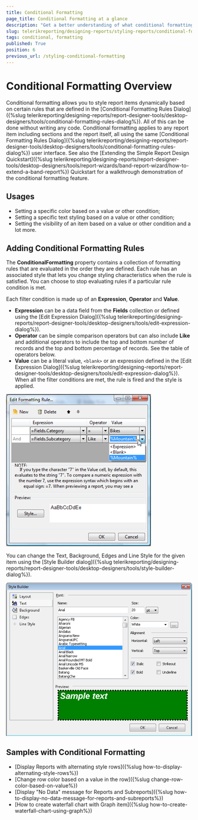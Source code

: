 ```yaml
---
title: Conditional Formatting
page_title: Conditional Formatting at a glance
description: "Get a better understanding of what conditional formatting is, learn its basic use cases, find out how to add conditional formatting rules, and see different examples."
slug: telerikreporting/designing-reports/styling-reports/conditional-formatting
tags: conditional, formatting
published: True
position: 6
previous_url: /styling-conditional-formatting
---
```


# Conditional Formatting Overview

Conditional formatting allows you to style report items dynamically based on certain rules that are defined in the [Conditional Formatting Rules Dialog]({%slug telerikreporting/designing-reports/report-designer-tools/desktop-designers/tools/conditional-formatting-rules-dialog%}). All of this can be done without writing any code. Conditional formatting applies to any report item including sections and the report itself, all using the same [Conditional Formatting Rules Dialog]({%slug telerikreporting/designing-reports/report-designer-tools/desktop-designers/tools/conditional-formatting-rules-dialog%}) user interface. See also the [Extending the Simple Report Design Quickstart]({%slug telerikreporting/designing-reports/report-designer-tools/desktop-designers/tools/report-wizards/band-report-wizard/how-to-extend-a-band-report%}) Quickstart for a walkthrough demonstration of the conditional formatting feature.

## Usages

* Setting a specific color based on a value or other condition;
* Setting a specific text styling based on a value or other condition;
* Setting the visibility of an item based on a value or other condition and a lot more.

## Adding Conditional Formatting Rules

The __ConditionalFormatting__ property contains a collection of formatting rules that are evaluated in the order they are defined. Each rule has an associated style that lets you change styling characteristics when the rule is satisfied. You can choose to stop evaluating rules if a particular rule condition is met.

Each filter condition is made up of an __Expression__, __Operator__ and __Value__.

* __Expression__ can be a data field from the __Fields__ collection or defined using the [Edit Expression Dialog]({%slug telerikreporting/designing-reports/report-designer-tools/desktop-designers/tools/edit-expression-dialog%}).
* __Operator__ can be simple comparison operators but can also include __Like__ and additional operators to include the top and bottom number of records and the top and bottom percentage of records. See the table of operators below.
* __Value__ can be a literal value, `<blank>` or an expression defined in the [Edit Expression Dialog]({%slug telerikreporting/designing-reports/report-designer-tools/desktop-designers/tools/edit-expression-dialog%}). When all the filter conditions are met, the rule is fired and the style is applied.

![Image showing the Formatting Rule editor window](images/Style4.png)

You can change the Text, Background, Edges and Line Style for the given item using the [Style Builder dialog]({%slug telerikreporting/designing-reports/report-designer-tools/desktop-designers/tools/style-builder-dialog%}).

![Image showing the Style Builder window](images/Style5.png)

## Samples with Conditional Formatting

* [Display Reports with alternating style rows]({%slug how-to-display-alternating-style-rows%})
* [Change row color based on a value in the row]({%slug change-row-color-based-on-value%})
* [Display "No Data" message for Reports and Subreports]({%slug how-to-display-no-data-message-for-reports-and-subreports%})
* [How to create waterfall chart with Graph item]({%slug how-to-create-waterfall-chart-using-graph%})
